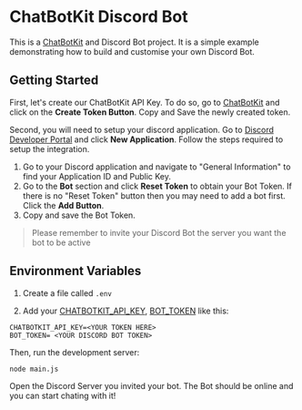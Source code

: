 # ChatBotKit Discord Bot

This is a [ChatBotKit](https://chatbotkit.com) and Discord Bot project. It is a simple example demonstrating how to build and customise your own Discord Bot.

## Getting Started

First, let's create our ChatBotKit API Key. To do so, go to [ChatBotKit](https://chatbotkit.com/tokens) and click on the **Create Token Button**. Copy and Save the newly created token.

Second, you will need to setup your discord application. Go to [Discord Developer Portal](https://discord.com/developers/applications) and click **New Application**. Follow the steps required to setup the integration.

1. Go to your Discord application and navigate to "General Information" to find your Application ID and Public Key.
2. Go to the **Bot** section and click **Reset Token** to obtain your Bot Token. If there is no "Reset Token" button then you may need to add a bot first. Click the **Add Button**.
3. Copy and save the Bot Token.

> Please remember to invite your Discord Bot the server you want the bot to be active

## Environment Variables

1. Create a file called `.env`

2. Add your [CHATBOTKIT_API_KEY](https://chatbotkit.com/tokens), [BOT_TOKEN](https://discord.com/developers/applications) like this:

```
CHATBOTKIT_API_KEY=<YOUR TOKEN HERE>
BOT_TOKEN= <YOUR DISCORD BOT TOKEN>
```

Then, run the development server:

```bash
node main.js
```

Open the Discord Server you invited your bot. The Bot should be online and you can start chating with it!
